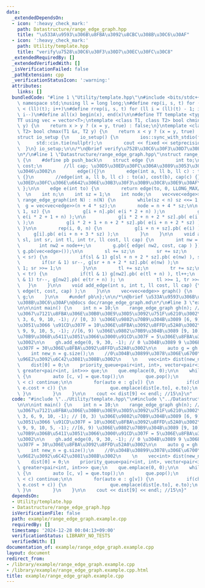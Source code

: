 ```yaml
---
data:
  _extendedDependsOn:
  - icon: ':heavy_check_mark:'
    path: Datastructure/range_edge_graph.hpp
    title: "\u533A\u9593\u306B\u8FBA\u3092\u8CBC\u308B\u30C6\u30AF"
  - icon: ':heavy_check_mark:'
    path: Utility/template.hpp
    title: "verify\u7528\u30C6\u30F3\u30D7\u30EC\u30FC\u30C8"
  _extendedRequiredBy: []
  _extendedVerifiedWith: []
  _isVerificationFailed: false
  _pathExtension: cpp
  _verificationStatusIcon: ':warning:'
  attributes:
    links: []
  bundledCode: "#line 1 \"Utility/template.hpp\"\n#include <bits/stdc++.h>\nusing\
    \ namespace std;\nusing ll = long long;\n#define rep(i, s, t) for (ll i = s; i\
    \ < (ll)(t); i++)\n#define rrep(i, s, t) for (ll i = (ll)(t) - 1; i >= (ll)(s);\
    \ i--)\n#define all(x) begin(x), end(x)\n\n#define TT template <typename T>\n\
    TT using vec = vector<T>;\ntemplate <class T1, class T2> bool chmin(T1 &x, T2\
    \ y) {\n    return x > y ? (x = y, true) : false;\n}\ntemplate <class T1, class\
    \ T2> bool chmax(T1 &x, T2 y) {\n    return x < y ? (x = y, true) : false;\n}\n\
    struct io_setup {\n    io_setup() {\n        ios::sync_with_stdio(false);\n  \
    \      std::cin.tie(nullptr);\n        cout << fixed << setprecision(15);\n  \
    \  }\n} io_setup;\n\n/*\n@brief verify\u7528\u30C6\u30F3\u30D7\u30EC\u30FC\u30C8\
    \n*/\n#line 1 \"Datastructure/range_edge_graph.hpp\"\nstruct range_edge_graph\
    \ {\n    #define pb push_back\n    struct edge {\n        int to;\n        ll\
    \ cost;\n        //ll cap; \u30D5\u30ED\u30FC\u306A\u3089\u3053\u308C\u3082\u4F7F\
    \u3046\u3002\n        edge(){}\n        edge(int a, ll b, ll c) : to(a), cost(b)\
    \ {}\n        //edge(int a, ll b, ll c) : to(a), cost(b), cap(c) {}\n        //\u30D5\
    \u30ED\u30FC\u306E\u6642\u306E\u30B3\u30F3\u30B9\u30C8\u30E9\u30AF\u30BF\n   \
    \ };\n\n    edge e(int to) {\n        return edge(to, 0, LLONG_MAX/4);\n    }\n\
    \  \n    int n;\n    int sz = 1;\n    int node;\n    vec<vec<edge>> g;\n\n   \
    \ range_edge_graph(int N) : n(N) {\n        while(sz < n) sz <<= 1;\n\n      \
    \  g = vec<vec<edge>>(n + 4 * sz);\n        node = n + 4 * sz;\n\n        rep(i,\
    \ 1, sz) {\n            g[i + n].pb( e(i * 2 + n) );\n            g[i + n].pb(\
    \ e(i * 2 + 1 + n) );\n\n            g[i * 2 + n + 2 * sz].pb( e(i + n + 2 * sz)\
    \ );\n            g[i * 2 + 1 + n + 2 * sz].pb( e(i + n + 2 * sz) );\n       \
    \ }\n\n        rep(i, 0, n) {\n            g[i + n + sz].pb( e(i) );\n       \
    \     g[i].pb( e(i + n + 3 * sz) );\n        }\n    }\n\n    void add_edge(int\
    \ sl, int sr, int tl, int tr, ll cost, ll cap) {\n        int nw = node++;\n \
    \       int nw2 = node++;\n        g.pb({ edge( nw2, cost, cap ) });\n       \
    \ g.pb(vec<edge>());\n\n        sl += sz;\n        sr += sz;\n        while(sl\
    \ < sr) {\n            if(sl & 1) g[sl + n + 2 * sz].pb( e(nw) ), sl++;\n    \
    \        if(sr & 1) sr--, g[sr + n + 2 * sz].pb( e(nw) );\n            sl >>=\
    \ 1; sr >>= 1;\n        }\n\n        tl += sz;\n        tr += sz;\n        while(tl\
    \ < tr) {\n            if(tl & 1) g[nw2].pb( e(tl + n) ), tl++;\n            if(tr\
    \ & 1) tr--, g[nw2].pb( e(tr + n) ); \n            tl >>= 1, tr >>= 1;\n     \
    \   }\n    }\n\n    void add_edge(int s, int t, ll cost, ll cap) {\n        g[s].pb(\
    \ edge(t, cost, cap) );\n    }\n\n    vec<vec<edge>> graph() {\n        return\
    \ g;\n    }\n\n    #undef pb\n};\n\n/*\n@brief \u533A\u9593\u306B\u8FBA\u3092\u8CBC\
    \u308B\u30C6\u30AF\n@docs doc/range_edge_graph.md\n*/\n#line 3 \"example/range_edge_graph.example.cpp\"\
    \n\n\nint main() {\n    int n = 10;\n    range_edge_graph gh(n); //n\u9802\u70B9\
    \u3067\u7121\u8FBA\u306E\u30B0\u30E9\u30D5\u3092\u751F\u6210\u3002\n\n    gh.add_edge(0,\
    \ 3, 6, 9, 10, -1); // [0, 3) \u306E\u9802\u70B9\u304B\u3089 [6, 9) \u306B\u5411\
    \u3051\u3066 \u91CD\u307F = 10\u306E\u8FBA\u3092\u8FFD\u52A0\u3002\n\n    gh.add_edge(6,\
    \ 9, 9, 10, 5, -1); //[6, 9) \u306E\u9802\u70B9\u304B\u3089 [9, 10) \u306E\u9802\
    \u70B9\u306B\u5411\u3051\u3066\u3000\u91CD\u307F = 5\u306E\u8FBA\u3092\u8FFD\u52A0\
    \u3002\n\n    gh.add_edge(0, 9, 30, -1); // 0 \u304B\u3089 9 \u306B\u3000\u91CD\
    \u307F = 30\u306E\u8FBA\u3092\u8FFD\u52A0\u3002\n\n    auto g = gh.graph();\n\
    \    int new_n = g.size();\n    //0\u304B\u30899\u3078\u306E\u6700\u77ED\u8DDD\
    \u96E2\u3092\u6C42\u3081\u308B\u3002\n    \n    vec<int> dist(new_n, 100000);\n\
    \    dist[0] = 0;\n    priority_queue<pair<int, int>, vector<pair<int, int>>,\
    \ greater<pair<int, int>>> que;\n    que.emplace(0, 0);\n\n    while(!que.empty())\
    \ {\n        auto [c, v] = que.top();\n        que.pop();\n        if(dist[v]\
    \ < c) continue;\n\n        for(auto e : g[v]) {\n            if(chmin(dist[e.to],\
    \ e.cost + c)) {\n                que.emplace(dist[e.to], e.to);\n           \
    \ }\n        }\n    }\n\n    cout << dist[9] << endl; //15\n}\n"
  code: "#include \"../Utility/template.hpp\"\n#include \"../Datastructure/range_edge_graph.hpp\"\
    \n\n\nint main() {\n    int n = 10;\n    range_edge_graph gh(n); //n\u9802\u70B9\
    \u3067\u7121\u8FBA\u306E\u30B0\u30E9\u30D5\u3092\u751F\u6210\u3002\n\n    gh.add_edge(0,\
    \ 3, 6, 9, 10, -1); // [0, 3) \u306E\u9802\u70B9\u304B\u3089 [6, 9) \u306B\u5411\
    \u3051\u3066 \u91CD\u307F = 10\u306E\u8FBA\u3092\u8FFD\u52A0\u3002\n\n    gh.add_edge(6,\
    \ 9, 9, 10, 5, -1); //[6, 9) \u306E\u9802\u70B9\u304B\u3089 [9, 10) \u306E\u9802\
    \u70B9\u306B\u5411\u3051\u3066\u3000\u91CD\u307F = 5\u306E\u8FBA\u3092\u8FFD\u52A0\
    \u3002\n\n    gh.add_edge(0, 9, 30, -1); // 0 \u304B\u3089 9 \u306B\u3000\u91CD\
    \u307F = 30\u306E\u8FBA\u3092\u8FFD\u52A0\u3002\n\n    auto g = gh.graph();\n\
    \    int new_n = g.size();\n    //0\u304B\u30899\u3078\u306E\u6700\u77ED\u8DDD\
    \u96E2\u3092\u6C42\u3081\u308B\u3002\n    \n    vec<int> dist(new_n, 100000);\n\
    \    dist[0] = 0;\n    priority_queue<pair<int, int>, vector<pair<int, int>>,\
    \ greater<pair<int, int>>> que;\n    que.emplace(0, 0);\n\n    while(!que.empty())\
    \ {\n        auto [c, v] = que.top();\n        que.pop();\n        if(dist[v]\
    \ < c) continue;\n\n        for(auto e : g[v]) {\n            if(chmin(dist[e.to],\
    \ e.cost + c)) {\n                que.emplace(dist[e.to], e.to);\n           \
    \ }\n        }\n    }\n\n    cout << dist[9] << endl; //15\n}"
  dependsOn:
  - Utility/template.hpp
  - Datastructure/range_edge_graph.hpp
  isVerificationFile: false
  path: example/range_edge_graph.example.cpp
  requiredBy: []
  timestamp: '2024-12-28 00:04:13+09:00'
  verificationStatus: LIBRARY_NO_TESTS
  verifiedWith: []
documentation_of: example/range_edge_graph.example.cpp
layout: document
redirect_from:
- /library/example/range_edge_graph.example.cpp
- /library/example/range_edge_graph.example.cpp.html
title: example/range_edge_graph.example.cpp
---
```

